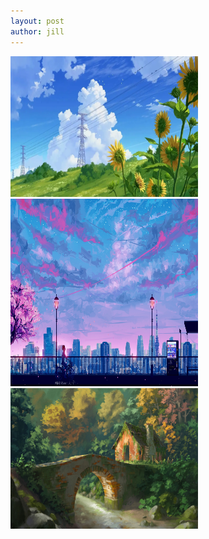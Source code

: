 ```yaml
---
layout: post
author: jill
---
```


<img src="/assets/images/背景1.jpeg" class="img-rounded" style="width: 300px; height: 225px;">
<img src="/assets/images/背景2.jpeg" class="img-circle" style="width: 300px; height: 300px;">
<img src="/assets/images/背景4.jpeg" class="img-thumbnail" style="width: 300px; height: 225px;">
